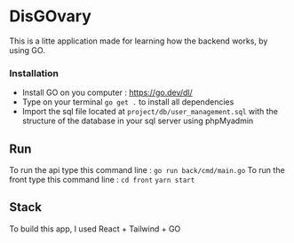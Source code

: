 # DisGOvary 

This is a litte application made for learning how the backend works, by using GO.

### Installation

- Install GO on you computer : https://go.dev/dl/
- Type on your terminal `go get .` to install all dependencies
- Import the sql file located at `project/db/user_management.sql` with the structure of the database in your sql server using phpMyadmin

## Run 
To run the api type this command line : `go run back/cmd/main.go`
To run the front type this command line : `cd front` `yarn start `

## Stack 
To build this app, I used React + Tailwind + GO

